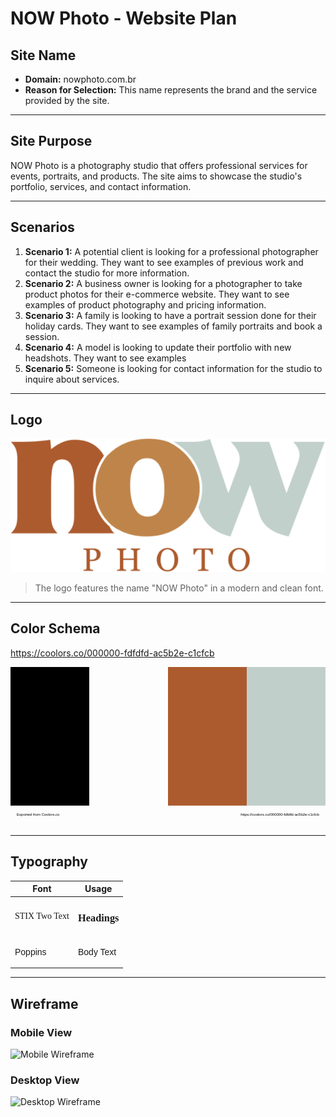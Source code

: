 # NOW Photo - Website Plan

## Site Name

- **Domain:** nowphoto.com.br
- **Reason for Selection:** This name represents the brand and the service provided by the site.

---

## Site Purpose

NOW Photo is a photography studio that offers professional services for events, portraits, and products. The site aims
to showcase the studio's portfolio, services, and contact information.

---

## Scenarios

1. **Scenario 1:** A potential client is looking for a professional photographer for their wedding. They want to see
   examples of previous work and contact the studio for more information.
2. **Scenario 2:** A business owner is looking for a photographer to take product photos for their e-commerce website.
   They want to see examples of product photography and pricing information.
3. **Scenario 3:** A family is looking to have a portrait session done for their holiday cards. They want to see
   examples of family portraits and book a session.
4. **Scenario 4:** A model is looking to update their portfolio with new headshots. They want to see examples
5. **Scenario 5:** Someone is looking for contact information for the studio to inquire about services.

---

## Logo

![NOW Photo Logo](images/logo.png)
> The logo features the name "NOW Photo" in a modern and clean font.

---

## Color Schema

https://coolors.co/000000-fdfdfd-ac5b2e-c1cfcb

<svg xmlns="http://www.w3.org/2000/svg" xmlns:xlink="http://www.w3.org/1999/xlink" version="1.1" viewBox="0 0 500 250" xml:space="preserve">
   <rect fill="#000000" x="0" y="0" width="125" height="220"/>,<rect fill="#fdfdfd" x="125" y="0" width="125" height="220"/>,<rect fill="#ac5b2e" x="250" y="0" width="125" height="220"/>,<rect fill="#c1cfcb" x="375" y="0" width="125" height="220"/>
   <text x="10" y="235" font-family="Arial" font-size="6" alignment-baseline="middle">Exported from Coolors.co</text>
   <text x="490" y="235" font-family="Arial" font-size="6" alignment-baseline="middle" text-anchor="end">https://coolors.co/000000-fdfdfd-ac5b2e-c1cfcb</text>
</svg>

---

## Typography

<link rel="preconnect" href="https://fonts.googleapis.com">
<link rel="preconnect" href="https://fonts.gstatic.com" crossorigin>
<link href="https://fonts.googleapis.com/css2?family=Poppins:ital,wght@0,100;0,200;0,300;0,400;0,500;0,600;0,700;0,800;0,900;1,100;1,200;1,300;1,400;1,500;1,600;1,700;1,800;1,900&family=STIX+Two+Text:ital,wght@0,400..700;1,400..700&display=swap" rel="stylesheet">

| Font                                                              | Usage                                                          |
|-------------------------------------------------------------------|----------------------------------------------------------------|
| <p style="font-family: 'STIX Two Text', serif;">STIX Two Text</p> | <h3 style="font-family: 'STIX Two Text', serif;">Headings</h3> |
| <p style="font-family: 'Poppins', sans-serif;">Poppins</p>        | <p style="font-family: 'Poppins', sans-serif;">Body Text</p>   |

---

## Wireframe

### Mobile View

![Mobile Wireframe](link_to_your_mobile_wireframe_image)

### Desktop View

![Desktop Wireframe](link_to_your_desktop_wireframe_image)
